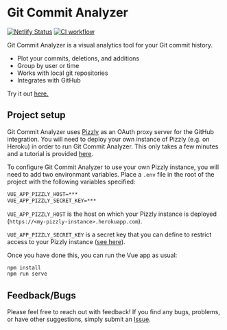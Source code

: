 # Git Commit Analyzer

[![Netlify Status](https://api.netlify.com/api/v1/badges/bb8725e1-c3c8-49d1-8c47-2b4c0f2c10e0/deploy-status)](https://app.netlify.com/sites/git-commit-analyzer/deploys)
[![CI workflow](https://github.com/leo-pfeiffer/git-commit-analyzer/actions/workflows/ci.yml/badge.svg)](https://github.com/leo-pfeiffer/git-commit-analyzer/actions/workflows/ci.yml)

Git Commit Analyzer is a visual analytics tool for your Git commit history.

- Plot your commits, deletions, and additions
- Group by user or time
- Works with local git repositories
- Integrates with GitHub

Try it out [here.](https://git-commit-analyzer.netlify.app/)

## Project setup

Git Commit Analyzer uses [Pizzly](https://github.com/Bearer/Pizzly) as an OAuth proxy server for the GitHub integration. You will need to deploy your own instance of Pizzly (e.g. on Heroku) in order to run Git Commit Analyzer. This only takes a few minutes and a tutorial is provided [here](https://github.com/Bearer/Pizzly#getting-started).

To configure Git Commit Analyzer to use your own Pizzly instance, you will need to add two environmant variables.
Place a `.env` file in the root of the project with the following variables specified:

```md
VUE_APP_PIZZLY_HOST=***
VUE_APP_PIZZLY_SECRET_KEY=***
```

`VUE_APP_PIZZLY_HOST` is the host on which your Pizzly instance is deployed (`https://<my-pizzly-instance>.herokuapp.com`).

`VUE_APP_PIZZLY_SECRET_KEY` is a secret key that you can define to restrict access to your Pizzly instance ([see here](https://github.com/Bearer/Pizzly/blob/master/docs/securing-your-instance.md)).

Once you have done this, you can run the Vue app as usual:

```bash
npm install
npm run serve
```

## Feedback/Bugs

Please feel free to reach out with feedback! If you find any bugs, problems, or have other suggestions, simply submit an [Issue](https://github.com/leo-pfeiffer/git-commit-analyzer/issues).
